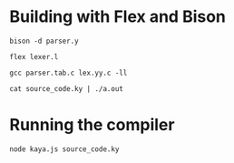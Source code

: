 # Building with Flex and Bison

`bison -d parser.y`

`flex lexer.l`

`gcc parser.tab.c lex.yy.c -ll`

`cat source_code.ky | ./a.out`

# Running the compiler

`node kaya.js source_code.ky`